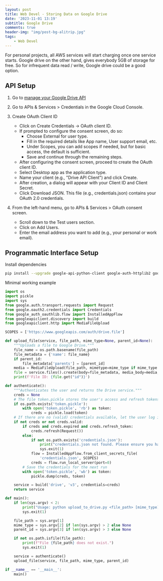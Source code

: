 ```yaml
---
layout: post
title: Web Devel - Storing Data on Google Drive 
date: '2023-11-01 13:19'
subtitle: Google Drive
comments: true
header-img: "img/post-bg-alitrip.jpg"
tags:
    - Web Devel
---
```


For personal projects, all AWS services will start charging once one service starts. Google drive on the other hand, gives everybody 5GB of storage for free. So for infrequent data read / write, Google drive could be a good option.

## API Setup

1. Go to [manage your Google Drive API](https://console.cloud.google.com/marketplace/product/google/drive.googleapis.com?project=probable-byway-439515-h8)

2. Go to APIs & Services > Credentials in the Google Cloud Console.

3. Create OAuth Client ID

    - Click on Create Credentials -> OAuth client ID.
    - If prompted to configure the consent screen, do so:
        - Choose External for user type.
        - Fill in the required details like App name, User support email, etc.
        - Under Scopes, you can add scopes if needed, but for basic access, the default is sufficient.
        - Save and continue through the remaining steps.
    - After configuring the consent screen, proceed to create the OAuth client ID.
    - Select Desktop app as the application type.
    - Name your client (e.g., "Drive API Client") and click Create.
    - After creation, a dialog will appear with your Client ID and Client Secret.
    - Click Download JSON. This file (e.g., credentials.json) contains your OAuth 2.0 credentials.

4. From the left-hand menu, go to APIs & Services > OAuth consent screen.
    - Scroll down to the Test users section.
    - Click on Add Users.
    - Enter the email address you want to add (e.g., your personal or work email).

## Programmatic Interface Setup

Install dependencies

```bash
pip install --upgrade google-api-python-client google-auth-httplib2 google-auth-oauthlib
```

Minimal working example

```python
import os
import pickle
import sys
from google.auth.transport.requests import Request
from google.oauth2.credentials import Credentials
from google_auth_oauthlib.flow import InstalledAppFlow
from googleapiclient.discovery import build
from googleapiclient.http import MediaFileUpload

SCOPES = ['https://www.googleapis.com/auth/drive.file']

def upload_file(service, file_path, mime_type=None, parent_id=None):
    """Uploads a file to Google Drive."""
    file_name = os.path.basename(file_path)
    file_metadata = {'name': file_name}
    if parent_id:
        file_metadata['parents'] = [parent_id]
    media = MediaFileUpload(file_path, mimetype=mime_type if mime_type else 'application/octet-stream')
    file = service.files().create(body=file_metadata, media_body=media, fields='id').execute()
    print(f'File ID: {file.get("id")}')

def authenticate():
    """Authenticates the user and returns the Drive service."""
    creds = None
    # The file token.pickle stores the user's access and refresh tokens.
    if os.path.exists('token.pickle'):
        with open('token.pickle', 'rb') as token:
            creds = pickle.load(token)
    # If there are no (valid) credentials available, let the user log in.
    if not creds or not creds.valid:
        if creds and creds.expired and creds.refresh_token:
            creds.refresh(Request())
        else:
            if not os.path.exists('credentials.json'):
                print("credentials.json not found. Please ensure you have downloaded it from Google Cloud Console.")
                sys.exit(1)
            flow = InstalledAppFlow.from_client_secrets_file(
                'credentials.json', SCOPES)
            creds = flow.run_local_server(port=0)
        # Save the credentials for the next run
        with open('token.pickle', 'wb') as token:
            pickle.dump(creds, token)

    service = build('drive', 'v3', credentials=creds)
    return service

def main():
    if len(sys.argv) < 2:
        print("Usage: python upload_to_drive.py <file_path> [mime_type] [parent_folder_id]")
        sys.exit(1)

    file_path = sys.argv[1]
    mime_type = sys.argv[2] if len(sys.argv) > 2 else None
    parent_id = sys.argv[3] if len(sys.argv) > 3 else None

    if not os.path.isfile(file_path):
        print(f"File {file_path} does not exist.")
        sys.exit(1)

    service = authenticate()
    upload_file(service, file_path, mime_type, parent_id)

if __name__ == '__main__':
    main()
```
